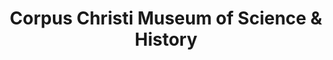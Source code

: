 ---
layout: repo
title: "Corpus Christi Museum of Science & History"
id: 16615
permalink: repos/16615/
---